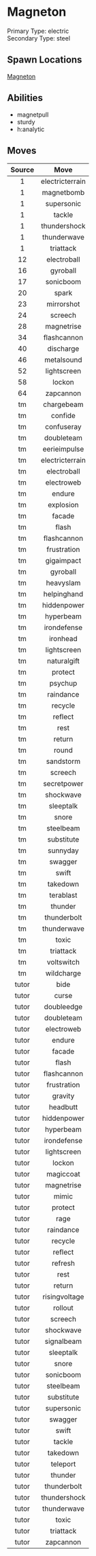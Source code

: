 # Magneton  
Primary Type: electric  
Secondary Type: steel  
  
## Spawn Locations  
[Magneton](/data/spawn_presets/magneton.md)  
  
## Abilities  
  * magnetpull
  * sturdy
  * h:analytic
  
  
## Moves  
  
| Source | Move |  
|:---:|:---:|  
| 1 | electricterrain |  
| 1 | magnetbomb |  
| 1 | supersonic |  
| 1 | tackle |  
| 1 | thundershock |  
| 1 | thunderwave |  
| 1 | triattack |  
| 12 | electroball |  
| 16 | gyroball |  
| 17 | sonicboom |  
| 20 | spark |  
| 23 | mirrorshot |  
| 24 | screech |  
| 28 | magnetrise |  
| 34 | flashcannon |  
| 40 | discharge |  
| 46 | metalsound |  
| 52 | lightscreen |  
| 58 | lockon |  
| 64 | zapcannon |  
| tm | chargebeam |  
| tm | confide |  
| tm | confuseray |  
| tm | doubleteam |  
| tm | eerieimpulse |  
| tm | electricterrain |  
| tm | electroball |  
| tm | electroweb |  
| tm | endure |  
| tm | explosion |  
| tm | facade |  
| tm | flash |  
| tm | flashcannon |  
| tm | frustration |  
| tm | gigaimpact |  
| tm | gyroball |  
| tm | heavyslam |  
| tm | helpinghand |  
| tm | hiddenpower |  
| tm | hyperbeam |  
| tm | irondefense |  
| tm | ironhead |  
| tm | lightscreen |  
| tm | naturalgift |  
| tm | protect |  
| tm | psychup |  
| tm | raindance |  
| tm | recycle |  
| tm | reflect |  
| tm | rest |  
| tm | return |  
| tm | round |  
| tm | sandstorm |  
| tm | screech |  
| tm | secretpower |  
| tm | shockwave |  
| tm | sleeptalk |  
| tm | snore |  
| tm | steelbeam |  
| tm | substitute |  
| tm | sunnyday |  
| tm | swagger |  
| tm | swift |  
| tm | takedown |  
| tm | terablast |  
| tm | thunder |  
| tm | thunderbolt |  
| tm | thunderwave |  
| tm | toxic |  
| tm | triattack |  
| tm | voltswitch |  
| tm | wildcharge |  
| tutor | bide |  
| tutor | curse |  
| tutor | doubleedge |  
| tutor | doubleteam |  
| tutor | electroweb |  
| tutor | endure |  
| tutor | facade |  
| tutor | flash |  
| tutor | flashcannon |  
| tutor | frustration |  
| tutor | gravity |  
| tutor | headbutt |  
| tutor | hiddenpower |  
| tutor | hyperbeam |  
| tutor | irondefense |  
| tutor | lightscreen |  
| tutor | lockon |  
| tutor | magiccoat |  
| tutor | magnetrise |  
| tutor | mimic |  
| tutor | protect |  
| tutor | rage |  
| tutor | raindance |  
| tutor | recycle |  
| tutor | reflect |  
| tutor | refresh |  
| tutor | rest |  
| tutor | return |  
| tutor | risingvoltage |  
| tutor | rollout |  
| tutor | screech |  
| tutor | shockwave |  
| tutor | signalbeam |  
| tutor | sleeptalk |  
| tutor | snore |  
| tutor | sonicboom |  
| tutor | steelbeam |  
| tutor | substitute |  
| tutor | supersonic |  
| tutor | swagger |  
| tutor | swift |  
| tutor | tackle |  
| tutor | takedown |  
| tutor | teleport |  
| tutor | thunder |  
| tutor | thunderbolt |  
| tutor | thundershock |  
| tutor | thunderwave |  
| tutor | toxic |  
| tutor | triattack |  
| tutor | zapcannon |  
  
